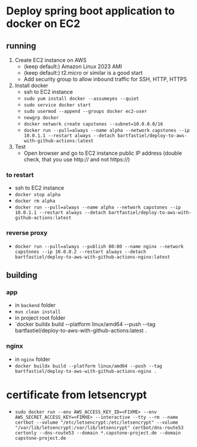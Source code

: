 # Deploy spring boot application to docker on EC2

## running

1. Create EC2 instance on AWS
   * (keep default:) Amazon Linux 2023 AMI
   * (keep default:) t2.micro or similar is a good start
   * Add security group to allow inbound traffic for SSH, HTTP, HTTPS
2. Install docker
   * ssh to EC2 instance
   * `sudo yum install docker --assumeyes --quiet`
   * `sudo service docker start`
   * `sudo usermod --append --groups docker ec2-user`
   * `newgrp docker`
   * `docker network create capstones --subnet=10.0.0.0/16`
   * `docker run --pull=always --name alpha --network capstones --ip 10.0.1.1 --restart always --detach bartfastiel/deploy-to-aws-with-github-actions:latest`
3. Test
    * Open browser and go to EC2 instance public IP address (double check, that you use http:// and not https://)

### to restart

* ssh to EC2 instance
* `docker stop alpha`
* `docker rm alpha`
* `docker run --pull=always --name alpha --network capstones --ip 10.0.1.1 --restart always --detach bartfastiel/deploy-to-aws-with-github-actions:latest`

### reverse proxy

* `docker run --pull=always --publish 80:80 --name nginx --network capstones --ip 10.0.0.2 --restart always --detach bartfastiel/deploy-to-aws-with-github-actions-nginx:latest`

## building

### app

* in `backend` folder
* `mvn clean install`
* in project root folder
* `docker buildx build --platform linux/amd64 --push --tag bartfastiel/deploy-to-aws-with-github-actions:latest .

### nginx

* in `nginx` folder
* `docker buildx build --platform linux/amd64 --push --tag bartfastiel/deploy-to-aws-with-github-actions-nginx .`

# certificate from letsencrypt

* `sudo docker run --env AWS_ACCESS_KEY_ID=<FIXME> --env AWS_SECRET_ACCESS_KEY=<FIMXE> --interactive --tty --rm --name certbot --volume "/etc/letsencrypt:/etc/letsencrypt" --volume "/var/lib/letsencrypt:/var/lib/letsencrypt" certbot/dns-route53 certonly --dns-route53 --domain *.capstone-project.de --domain capstone-project.de`
